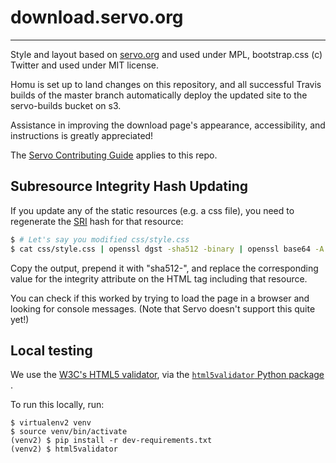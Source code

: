 # download.servo.org
------------------

Style and layout based on [servo.org](https://github.com/servo/servo.org) and
used under MPL, bootstrap.css (c) Twitter and used under MIT license.

Homu is set up to land changes on this repository, and all successful Travis
builds of the master branch automatically deploy the updated site to the
servo-builds bucket on s3.

Assistance in improving the download page's appearance, accessibility, and
instructions is greatly appreciated!

The [Servo Contributing
Guide](https://github.com/servo/servo/blob/master/CONTRIBUTING.md) applies to
this repo.

## Subresource Integrity Hash Updating

If you update any of the static resources (e.g. a css file), you need to
regenerate the [SRI](https://www.w3.org/TR/SRI/) hash for that resource:

```sh
$ # Let's say you modified css/style.css
$ cat css/style.css | openssl dgst -sha512 -binary | openssl base64 -A
```
Copy the output, prepend it with "sha512-", and replace the corresponding
value for the integrity attribute on the HTML tag including that resource.

You can check if this worked by trying to load the page in a browser and
looking for console messages. (Note that Servo doesn't support this quite yet!)

## Local testing

We use the [W3C's HTML5 validator](https://github.com/validator/validator),
via the
[`html5validator` Python package](https://github.com/svenkreiss/html5validator)
.

To run this locally, run:
```console
$ virtualenv2 venv
$ source venv/bin/activate
(venv2) $ pip install -r dev-requirements.txt
(venv2) $ html5validator
```
